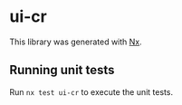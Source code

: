 # ui-cr

This library was generated with [Nx](https://nx.dev).

## Running unit tests

Run `nx test ui-cr` to execute the unit tests.
